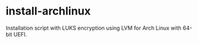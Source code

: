 # install-archlinux

Installation script with LUKS encryption using LVM for Arch Linux with 64-bit UEFI.
